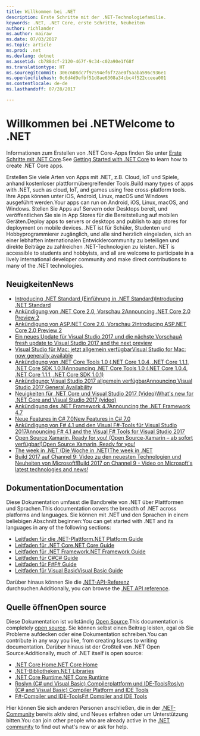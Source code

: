 ```yaml
---
title: Willkommen bei .NET
description: Erste Schritte mit der .NET-Technologiefamilie.
keywords: .NET, .NET Core, erste Schritte, Neuheiten
author: richlander
ms.author: mairaw
ms.date: 07/03/2017
ms.topic: article
ms.prod: .net
ms.devlang: dotnet
ms.assetid: cb788dcf-2120-467f-9c34-c02a90e1f68f
ms.translationtype: HT
ms.sourcegitcommit: 306c608dc7f97594ef6f72ae0f5aaba596c936e1
ms.openlocfilehash: 0c6d4d9efbf51d8ae6308a34cbc4f522cceea001
ms.contentlocale: de-de
ms.lasthandoff: 07/28/2017

---
```


# <a name="welcome-to-net"></a><span data-ttu-id="976ad-104">Willkommen bei .NET</span><span class="sxs-lookup"><span data-stu-id="976ad-104">Welcome to .NET</span></span>

<span data-ttu-id="976ad-105">Informationen zum Erstellen von .NET Core-Apps finden Sie unter [Erste Schritte mit .NET Core](core/get-started.md).</span><span class="sxs-lookup"><span data-stu-id="976ad-105">See [Getting Started with .NET Core](core/get-started.md) to learn how to create .NET Core apps.</span></span>

<span data-ttu-id="976ad-106">Erstellen Sie viele Arten von Apps mit .NET, z.B. Cloud, IoT und Spiele, anhand kostenloser plattformübergreifender Tools.</span><span class="sxs-lookup"><span data-stu-id="976ad-106">Build many types of apps with .NET, such as cloud, IoT, and games using free cross-platform tools.</span></span> <span data-ttu-id="976ad-107">Ihre Apps können unter iOS, Android, Linux, macOS und Windows ausgeführt werden.</span><span class="sxs-lookup"><span data-stu-id="976ad-107">Your apps can run on Android, iOS, Linux, macOS, and Windows.</span></span> <span data-ttu-id="976ad-108">Stellen Sie Apps auf Servern oder Desktops bereit, und veröffentlichen Sie sie in App Stores für die Bereitstellung auf mobilen Geräten.</span><span class="sxs-lookup"><span data-stu-id="976ad-108">Deploy apps to servers or desktops and publish to app stores for deployment on mobile devices.</span></span> <span data-ttu-id="976ad-109">.NET ist für Schüler, Studenten und Hobbyprogrammierer zugänglich, und alle sind herzlich eingeladen, sich an einer lebhaften internationalen Entwicklercommunity zu beteiligen und direkte Beiträge zu zahlreichen .NET-Technologien zu leisten.</span><span class="sxs-lookup"><span data-stu-id="976ad-109">.NET is accessible to students and hobbyists, and all are welcome to participate in a lively international developer community and make direct contributions to many of the .NET technologies.</span></span>

## <a name="news"></a><span data-ttu-id="976ad-110">Neuigkeiten</span><span class="sxs-lookup"><span data-stu-id="976ad-110">News</span></span>

- [<span data-ttu-id="976ad-111">Introducing .NET Standard (Einführung in .NET Standard)</span><span class="sxs-lookup"><span data-stu-id="976ad-111">Introducing .NET Standard</span></span>](https://blogs.msdn.microsoft.com/dotnet/2016/09/26/introducing-net-standard/)
- [<span data-ttu-id="976ad-112">Ankündigung von .NET Core 2.0, Vorschau 2</span><span class="sxs-lookup"><span data-stu-id="976ad-112">Announcing .NET Core 2.0 Preview 2</span></span>](https://blogs.msdn.microsoft.com/dotnet/2017/06/28/announcing-net-core-2-0-preview-2/)
- [<span data-ttu-id="976ad-113">Ankündigung von ASP.NET Core 2.0, Vorschau 2</span><span class="sxs-lookup"><span data-stu-id="976ad-113">Introducing ASP.NET Core 2.0 Preview 2</span></span>](https://blogs.msdn.microsoft.com/webdev/2017/06/28/introducing-asp-net-core-2-0-preview-2/)
- [<span data-ttu-id="976ad-114">Ein neues Update für Visual Studio 2017 und die nächste Vorschau</span><span class="sxs-lookup"><span data-stu-id="976ad-114">A fresh update to Visual Studio 2017 and the next preview</span></span>](https://blogs.msdn.microsoft.com/visualstudio/2017/05/10/update-to-visual-studio-2017-and-next-preview/)
- [<span data-ttu-id="976ad-115">Visual Studio für Mac: jetzt allgemein verfügbar</span><span class="sxs-lookup"><span data-stu-id="976ad-115">Visual Studio for Mac: now generally available</span></span>](https://blogs.msdn.microsoft.com/visualstudio/2017/05/10/visual-studio-for-mac-now-generally-available/)
- [<span data-ttu-id="976ad-116">Ankündigung von .NET Core Tools 1.0 (.NET Core 1.0.4, .NET Core 1.1.1, .NET Core SDK 1.0.1)</span><span class="sxs-lookup"><span data-stu-id="976ad-116">Announcing .NET Core Tools 1.0 (.NET Core 1.0.4, .NET Core 1.1.1, .NET Core SDK 1.0.1)</span></span>](https://blogs.msdn.microsoft.com/dotnet/2017/03/07/announcing-net-core-tools-1-0/)
- [<span data-ttu-id="976ad-117">Ankündigung: Visual Studio 2017 allgemein verfügbar</span><span class="sxs-lookup"><span data-stu-id="976ad-117">Announcing Visual Studio 2017 General Availability</span></span>](https://blogs.msdn.microsoft.com/visualstudio/2017/03/07/announcing-visual-studio-2017-general-availability-and-more/)
- [<span data-ttu-id="976ad-118">Neuigkeiten für .NET Core und Visual Studio 2017 (Video)</span><span class="sxs-lookup"><span data-stu-id="976ad-118">What's new for .NET Core and Visual Studio 2017 (video)</span></span>](https://channel9.msdn.com/events/Visual-Studio/Visual-Studio-2017-Launch/T108)
- [<span data-ttu-id="976ad-119">Ankündigung des .NET Framework 4.7</span><span class="sxs-lookup"><span data-stu-id="976ad-119">Announcing the .NET Framework 4.7</span></span>](https://blogs.msdn.microsoft.com/dotnet/2017/04/05/announcing-the-net-framework-4-7/)
- [<span data-ttu-id="976ad-120">Neue Features in C# 7.0</span><span class="sxs-lookup"><span data-stu-id="976ad-120">New Features in C# 7.0</span></span>](https://blogs.msdn.microsoft.com/dotnet/2017/03/09/new-features-in-c-7-0/)
- [<span data-ttu-id="976ad-121">Ankündigung von F# 4.1 und den Visual F#-Tools für Visual Studio 2017</span><span class="sxs-lookup"><span data-stu-id="976ad-121">Announcing F# 4.1 and the Visual F# Tools for Visual Studio 2017</span></span>](https://blogs.msdn.microsoft.com/dotnet/2017/03/07/announcing-f-4-1-and-the-visual-f-tools-for-visual-studio-2017-2/)
- [<span data-ttu-id="976ad-122">Open Source Xamarin, Ready for you! (Open Source-Xamarin – ab sofort verfügbar!)</span><span class="sxs-lookup"><span data-stu-id="976ad-122">Open Source Xamarin, Ready for you!</span></span>](https://blog.xamarin.com/live-from-evolve-open-source-xamarin-ready-for-you/)
- [<span data-ttu-id="976ad-123">The week in .NET (Die Woche in .NET)</span><span class="sxs-lookup"><span data-stu-id="976ad-123">The week in .NET</span></span>](https://blogs.msdn.microsoft.com/dotnet/tag/week-in-net/)
- [<span data-ttu-id="976ad-124">Build 2017 auf Channel 9: Video zu den neuesten Technologien und Neuheiten von Microsoft!</span><span class="sxs-lookup"><span data-stu-id="976ad-124">Build 2017 on Channel 9 - Video on Microsoft's latest technologies and news!</span></span>](https://channel9.msdn.com/?wt.mc_id=build_hp#programGuide)

## <a name="documentation"></a><span data-ttu-id="976ad-125">Dokumentation</span><span class="sxs-lookup"><span data-stu-id="976ad-125">Documentation</span></span>

<span data-ttu-id="976ad-126">Diese Dokumentation umfasst die Bandbreite von .NET über Plattformen und Sprachen.</span><span class="sxs-lookup"><span data-stu-id="976ad-126">This documentation covers the breadth of .NET across platforms and languages.</span></span>  <span data-ttu-id="976ad-127">Sie können mit .NET und den Sprachen in einem beliebigen Abschnitt beginnen:</span><span class="sxs-lookup"><span data-stu-id="976ad-127">You can get started with .NET and its languages in any of the following sections:</span></span>

- [<span data-ttu-id="976ad-128">Leitfaden für die .NET-Plattform</span><span class="sxs-lookup"><span data-stu-id="976ad-128">.NET Platform Guide</span></span>](standard/index.md)
- [<span data-ttu-id="976ad-129">Leitfaden für .NET Core</span><span class="sxs-lookup"><span data-stu-id="976ad-129">.NET Core Guide</span></span>](core/index.md)
- [<span data-ttu-id="976ad-130">Leitfaden für .NET Framework</span><span class="sxs-lookup"><span data-stu-id="976ad-130">.NET Framework Guide</span></span>](framework/index.md)
- [<span data-ttu-id="976ad-131">Leitfaden für C#</span><span class="sxs-lookup"><span data-stu-id="976ad-131">C# Guide</span></span>](csharp/index.md)
- [<span data-ttu-id="976ad-132">Leitfaden für F#</span><span class="sxs-lookup"><span data-stu-id="976ad-132">F# Guide</span></span>](fsharp/index.md)
- [<span data-ttu-id="976ad-133">Leitfaden für Visual Basic</span><span class="sxs-lookup"><span data-stu-id="976ad-133">Visual Basic Guide</span></span>](visual-basic/index.md)

<span data-ttu-id="976ad-134">Darüber hinaus können Sie die [.NET-API-Referenz](/dotnet/api) durchsuchen.</span><span class="sxs-lookup"><span data-stu-id="976ad-134">Additionally, you can browse the [.NET API reference](/dotnet/api).</span></span>

## <a name="open-source"></a><span data-ttu-id="976ad-135">Quelle öffnen</span><span class="sxs-lookup"><span data-stu-id="976ad-135">Open source</span></span>

<span data-ttu-id="976ad-136">Diese Dokumentation ist vollständig [Open Source](https://github.com/dotnet/docs).</span><span class="sxs-lookup"><span data-stu-id="976ad-136">This documentation is completely [open source](https://github.com/dotnet/docs).</span></span>  <span data-ttu-id="976ad-137">Sie können selbst einen Beitrag leisten, egal ob Sie Probleme aufdecken oder eine Dokumentation schreiben.</span><span class="sxs-lookup"><span data-stu-id="976ad-137">You can contribute in any way you like, from creating Issues to writing documentation.</span></span>  <span data-ttu-id="976ad-138">Darüber hinaus ist der Großteil von .NET Open Source:</span><span class="sxs-lookup"><span data-stu-id="976ad-138">Additionally, much of .NET itself is open source:</span></span>

- [<span data-ttu-id="976ad-139">.NET Core Home</span><span class="sxs-lookup"><span data-stu-id="976ad-139">.NET Core Home</span></span>](https://github.com/dotnet/core)
- [<span data-ttu-id="976ad-140">.NET-Bibliotheken</span><span class="sxs-lookup"><span data-stu-id="976ad-140">.NET Libraries</span></span>](https://github.com/dotnet/corefx)
- [<span data-ttu-id="976ad-141">.NET Core Runtime</span><span class="sxs-lookup"><span data-stu-id="976ad-141">.NET Core Runtime</span></span>](https://github.com/dotnet/coreclr)
- [<span data-ttu-id="976ad-142">Roslyn (C# und Visual Basic) Compilerplattform und IDE-Tools</span><span class="sxs-lookup"><span data-stu-id="976ad-142">Roslyn (C# and Visual Basic) Compiler Platform and IDE Tools</span></span>](https://github.com/dotnet/roslyn)
- [<span data-ttu-id="976ad-143">F#-Compiler und IDE-Tools</span><span class="sxs-lookup"><span data-stu-id="976ad-143">F# Compiler and IDE Tools</span></span>](https://github.com/microsoft/visualfsharp)

<span data-ttu-id="976ad-144">Hier können Sie sich anderen Personen anschließen, die in der [.NET-Community](https://www.microsoft.com/net/community) bereits aktiv sind, und Neues erfahren oder um Unterstützung bitten.</span><span class="sxs-lookup"><span data-stu-id="976ad-144">You can join other people who are already active in the [.NET community](https://www.microsoft.com/net/community) to find out what's new or ask for help.</span></span>

